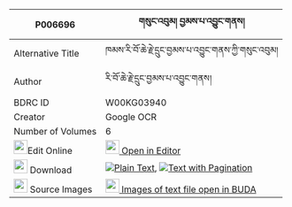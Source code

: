 |P006696|གསུང་འབུམ། བྱམས་པ་འབྱུང་གནས། 
| --- | --- 
|Alternative Title |ཁམས་རི་བོ་ཆེ་རྗེ་དྲུང་བྱམས་པ་འབྱུང་གནས་ཀྱི་གསུང་འབུམ།
|Author| རི་བོ་ཆེ་རྗེ་དྲུང་བྱམས་པ་འབྱུང་གནས།
|BDRC ID | W00KG03940
|Creator | Google OCR
|Number of Volumes| 6
|<img width="25" src="https://img.icons8.com/color/25/000000/edit-property.png">Edit Online| [<img width="25" src="https://avatars.githubusercontent.com/u/45091458?s=200&v=4"> Open in Editor](http://editor.openpecha.org/P006696)
|<img width="25" src="https://img.icons8.com/fluent/48/000000/download-2.png"/>  Download | [![](https://img.icons8.com/color/20/000000/txt.png)Plain Text](https://github.com/Openpecha/P006696/releases/download/v1/sungbum_jampa_jungne_plain_P006696.zip), [![](https://img.icons8.com/color/20/000000/txt.png)Text with Pagination](https://github.com/Openpecha/P006696/releases/download/v1/sungbum_jampa_jungne_pages_P006696.zip)
|<img width="25" src="https://img.icons8.com/plasticine/100/000000/pictures-folder.png"/>  Source Images | [<img width="25" src="https://library.bdrc.io/icons/BUDA-small.svg"> Images of text file open in BUDA](https://library.bdrc.io/show/bdr:W00KG03940)